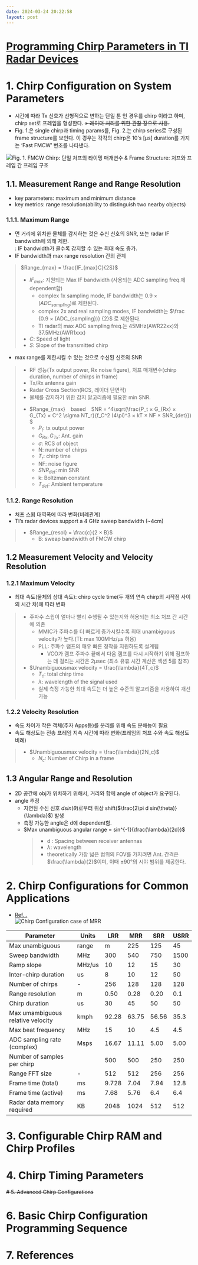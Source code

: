 ```yaml
---
date: 2024-03-24 20:22:58
layout: post
---
```


# [Programming Chirp Parameters in TI Radar Devices](https://www.ti.com/lit/an/swra553a/swra553a.pdf?ts=1615416383966&ref_url=https%253A%252F%252Fwww.ti.com%252Fsensors%252Fmmwave-radar%252Findustrial%252Ftechnical%20-documents.html)

# 1. Chirp Configuration on System Parameters
- 시간에 따라 Tx 신호가 선형적으로 변하는 단일 톤 인 경우를 chirp 이라고 하며, chirp set로 프레임을 형성한다.
  ~~> 레이더 처리를 위한 관찰 장으로 사용.~~
- Fig. 1.은 single chirp과 timing params를, Fig. 2.는 chirp series로 구성된 frame structure를 보인다. 이 경우는 각각의 chirp은 10’s [µs] duration를 가지는 ‘Fast FMCW’ 변조를 나타낸다.
  
![Fig. 1. FMCW Chirp: 단일 처프의 타이밍 매개변수 & Frame Structure: 처프와 프레임 간 프레임 구조](https://img-blog.csdnimg.cn/20210527154953328.png?x-oss-process=image/watermark,type_ZmFuZ3poZW5naGVpdGk,shadow_10,text_aHR0cHM6Ly9ibG9nLmNzZG4ubmV0L3NhbGFkcGll,size_16,color_FFFFFF,t_70)

## 1.1. Measurement Range and Range Resolution
- key parameters: maximum and minimum distance  
- key metrics: range resolution(ability to distinguish two nearby objects)  

### 1.1.1. Maximum Range
- 먼 거리에 위치한 물체를 감지하는 것은 수신 신호의 SNR, 또는 radar IF bandwidth에 의해 제한.  
  : IF bandwidth가 클수록 감지할 수 있는 최대 속도 증가.  
- IF bandwidth과 max range resolution 간의 관계  
> $Range_{max} = \frac{IF_{max}C}{2S}$  
> * $IF_{max}$: 지원되는 Max IF bandwidth (사용되는 ADC sampling freq.에 dependent함)  
>   + complex 1x sampling mode, IF bandwidth는 $0.9 × (ADC_{sampling})$로 제한된다.  
>   + complex 2x and real sampling modes, IF bandwidth는 $\frac {0.9 × (ADC_{sampling})} {2}$ 로 제한된다.
>   + TI radar의 max ADC sampling freq.는 45MHz(AWR22xx)와 37.5MHz(AWR1xxx)
> * $C$: Speed of light  
> * $S$: Slope of the transmitted chirp

- max range를 제한시킬 수 있는 것으로 수신된 신호의 SNR  
> * RF 성능(Tx output power, Rx noise figure), 처프 매개변수(chirp duration, number of chirps in frame)  
> * Tx/Rx antenna gain  
> * Radar Cross Section(RCS, 레이더 단면적)  
> * 물체를 감지하기 위한 감지 알고리즘에 필요한 min SNR.  
> - $Range_{max} &ensp; based &ensp; SNR = ^4\sqrt(\frac{P_t × G_{Rx} × G_{Tx} × C^2 \sigma NT_r}{f_C^2 (4\pi)^3 × kT × NF × SNR_{det}}) $  
>   - $P_t$: tx output power
>   - $G_{Rx}, G_{Tx}$: Ant. gain
>   - $\sigma$: RCS of object
>   - N: number of chirps
>   - $T_r$: chirp time
>   - NF: noise figure
>   - $SNR_{det}$: min SNR
>   - k: Boltzman constant
>   - $T_{det}$: Ambient temperature

### 1.1.2. Range Resolution
- 처프 스윕 대역폭에 따라 변화(비례관계)
- TI’s radar devices support a 4 GHz sweep bandwidth (~4cm)
> - $Range_{resol} = \frac{c}{2 × B}$  
>   * B: sweap bandwidth of FMCW chirp  

## 1.2 Measurement Velocity and Velocity Resolution  
### 1.2.1 Maximum Velocity
- 최대 속도(물체의 상대 속도):  chirp cycle time(두 개의 연속 chirp의 시작점 사이의 시간 차)에 따라 변화
> - 주파수 스윕이 얼마나 빨리 수행될 수 있는지와 허용되는 최소 처프 간 시간에 의존
>   * MMIC가 주파수를 더 빠르게 증가시킬수록 최대 unambiguous velocity가 높다.(TI: max 100MHz/μs 허용)
>   * PLL: 주파수 램프의 매우 빠른 정착을 지원하도록 설계됨
>     * VCO가 램프 주파수 끝에서 다음 램프를 다시 시작하기 위해 점프하는 데 걸리는 시간은 2μsec (최소 유휴 시간 계산은 섹션 5를 참조)
> - $Unambiguousmax velocity = \frac{\lambda}{4T_c}$  
>   * $T_c$: total chirp time  
>   * $\lambda$: wavelength of the signal used  
>   * 실제 측정 가능한 최대 속도는 더 높은 수준의 알고리즘을 사용하여 개선 가능

### 1.2.2 Velocity Resolution
- 속도 차이가 작은 객체(주자 Apps등)를 분리를 위해 속도 분해능이 필요
- 속도 해상도는 전송 프레임 지속 시간에 따라 변화(프레임의 처프 수와 속도 해상도 비례)
> - $Unambiguousmax velocity = \frac{\lambda}{2N_c}$  
>   * $N_c$: Number of Chirp in a frame

## 1.3 Angular Range and Resolution
- 2D 공간에 obj가 위치하기 위해서, 거리와 함께 angle of object가 요구된다.
- angle 추정
  + 지연된 수신 신호 $dsin(\theta)$로부터 위상 shift($\frac{2\pi d sin(\theta)}{\lambda}$) 발생
  + 측정 가능한 angle은 d에 dependent함.
  + $Max unambiguous angular range = sin^{-1}(\frac{\lambda}{2d})$
    > - d : Spacing between receiver antennas
    > - $\lambda$: wavelength
    > - theoretically 가장 넓은 범위의 FOV를 가지려면 Ant. 간격은 $\frac{\lambda}{2}$이며, 이때 $±90°$의 시야 범위를 제공한다.

# 2. Chirp Configurations for Common Applications
- [Ref...](https://e2e.ti.com/support/sensors-group/sensors/f/sensors-forum/971468/awr1843-how-to-configure-the-chirp-setting)  
![Chirp Configuration case of MRR](https://e2e.ti.com/cfs-file/__key/communityserver-discussions-components-files/1023/20210119_5F00_210615886.jpg)

| Parameter | Units | LRR | MRR | SRR | USRR |
| --- | --- | --- | --- | --- | --- |
| Max unambiguous | range | m | 225 | 125 | 45 | 22.5 |
| Sweep bandwidth | MHz | 300 | 540 | 750 | 1500 |
| Ramp slope | MHz/us | 10 | 12 | 15 | 30 |
| Inter-chirp duration | us | 8 | 10 | 12 | 50 |
| Number of chirps | - | 256 | 128 | 128 | 128 |
| Range resolution | m | 0.50 | 0.28 | 0.20 | 0.1 |
| Chirp duration | us | 30 | 45 | 50 | 50 |
| Max umambiguous relative velocity | kmph | 92.28 | 63.75 | 56.56 | 35.3 |
| Max beat frequency | MHz | 15 | 10 | 4.5 | 4.5 |
| ADC sampling rate (complex) | Msps | 16.67 | 11.11 | 5.00 | 5.00 |
| Number of samples per chirp | | 500 | 500 | 250 | 250 |
| Range FFT size | - | 512 | 512 | 256 | 256 | 
| Frame time (total) | ms | 9.728 | 7.04 | 7.94 | 12.8| 
| Frame time (active) | ms | 7.68 | 5.76 | 6.4 | 6.4| 
| Radar data memory required | KB | 2048 | 1024 | 512 | 512 | 
# 3. Configurable Chirp RAM and Chirp Profiles


# 4. Chirp Timing Parameters


~~# 5. Advanced Chirp Configurations~~


# 6. Basic Chirp Configuration Programming Sequence 


# 7. References
